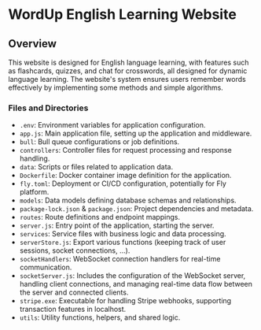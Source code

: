 # WordUp English Learning Website

## Overview
This website is designed for English language learning, with features such as flashcards, quizzes, and chat for crosswords, all designed for dynamic language learning. The website's system ensures users remember words effectively by implementing some methods and simple algorithms.

### Files and Directories

- `.env`: Environment variables for application configuration.
- `app.js`: Main application file, setting up the application and middleware.
- `bull`: Bull queue configurations or job definitions.
- `controllers`: Controller files for request processing and response handling.
- `data`: Scripts or files related to application data.
- `Dockerfile`: Docker container image definition for the application.
- `fly.toml`: Deployment or CI/CD configuration, potentially for Fly platform.
- `models`: Data models defining database schemas and relationships.
- `package-lock.json` & `package.json`: Project dependencies and metadata.
- `routes`: Route definitions and endpoint mappings.
- `server.js`: Entry point of the application, starting the server.
- `services`: Service files with business logic and data processing.
- `serverStore.js`: Export various functions (keeping track of user sessions, socket connections, ...).
- `socketHandlers`: WebSocket connection handlers for real-time communication.
- `socketServer.js`: Includes the configuration of the WebSocket server, handling client connections, and managing real-time data flow between the server and connected clients.
- `stripe.exe`: Executable for handling Stripe webhooks, supporting transaction features in localhost.
- `utils`: Utility functions, helpers, and shared logic.
